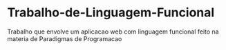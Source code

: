 # Trabalho-de-Linguagem-Funcional
Trabalho que envolve um aplicacao web com linguagem  funcional feito na materia de Paradigmas de Programacao
